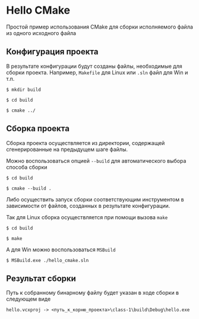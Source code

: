 # Hello CMake
Простой пример использования CMake для сборки исполняемого файла из одного исходного файла

## Конфигурация проекта
В результате конфигурации будут созданы файлы, необходимые для сборки проекта. Например, `Makefile` для Linux или `.sln` файл для Win и т.п. 

`$ mkdir build`

`$ cd build`

`$ cmake ../`

## Сборка проекта
Сборка проекта осуществляется из директории, содержащей сгенерированные на предыдущем шаге файлы.

Можно воспользоваться опцией `--build` для автоматического выбора способа сборки

`$ cd build`

`$ cmake --build .`

Либо осуществить запуск сборки соответствующим инструментом в зависимости от файлов, созданных в результате конфигурации.

Так для Linux сборка осуществляется при помощи вызова `make`

`$ cd build`

`$ make`

А для Win можно воспользоваться `MSBuild`

`$ MSBuild.exe ./hello_cmake.sln`


## Результат сборки
Путь к собранному бинарному файлу будет указан в ходе сборки в следующем виде

`hello.vcxproj -> <путь_к_корню_проекта>\class-1\build\Debug\hello.exe`







